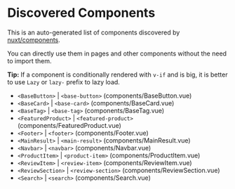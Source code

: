 # Discovered Components

This is an auto-generated list of components discovered by [nuxt/components](https://github.com/nuxt/components).

You can directly use them in pages and other components without the need to import them.

**Tip:** If a component is conditionally rendered with `v-if` and is big, it is better to use `Lazy` or `lazy-` prefix to lazy load.

- `<BaseButton>` | `<base-button>` (components/BaseButton.vue)
- `<BaseCard>` | `<base-card>` (components/BaseCard.vue)
- `<BaseTag>` | `<base-tag>` (components/BaseTag.vue)
- `<FeaturedProduct>` | `<featured-product>` (components/FeaturedProduct.vue)
- `<Footer>` | `<footer>` (components/Footer.vue)
- `<MainResult>` | `<main-result>` (components/MainResult.vue)
- `<Navbar>` | `<navbar>` (components/Navbar.vue)
- `<ProductItem>` | `<product-item>` (components/ProductItem.vue)
- `<ReviewItem>` | `<review-item>` (components/ReviewItem.vue)
- `<ReviewSection>` | `<review-section>` (components/ReviewSection.vue)
- `<Search>` | `<search>` (components/Search.vue)
